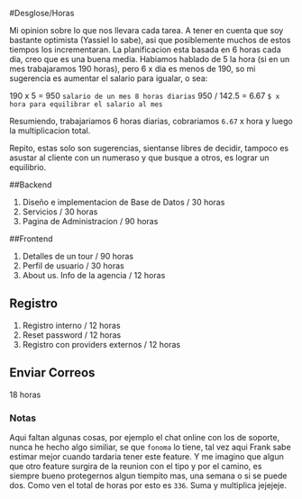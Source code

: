 #Desglose/Horas

Mi opinion sobre lo que nos llevara cada tarea. A tener en cuenta que soy bastante optimista (Yassiel lo sabe), asi que posiblemente muchos de estos tiempos los incrementaran. La planificacion esta basada en 6 horas cada dia, creo que es una buena media. Habiamos hablado de 5 la hora (si en un mes trabajaramos 190 horas), pero 6 x dia es menos de 190, so mi sugerencia es aumentar el salario para igualar, o sea:

190 x 5 = 950 `salario de un mes 8 horas diarias`
950 / 142.5 = 6.67 `$ x hora para equilibrar el salario al mes`

Resumiendo, trabajariamos 6 horas diarias, cobrariamos `6.67` x hora y luego la multiplicacion total.

Repito, estas solo son sugerencias, sientanse libres de decidir, tampoco es asustar al cliente con un numeraso y que busque a otros, es lograr un equilibrio.

##Backend

1. Diseño e implementacion de Base de Datos / 30 horas
2. Servicios / 30 horas
3. Pagina de Administracion / 90 horas

##Frontend

1. Detalles de un tour / 90 horas
2. Perfil de usuario / 30 horas
3. About us. Info de la agencia / 12 horas

## Registro

1. Registro interno / 12 horas
2. Reset password / 12 horas
3. Registro con providers externos / 12 horas

## Enviar Correos

18 horas

### Notas

Aqui faltan algunas cosas, por ejemplo el chat online con los de soporte, nunca he hecho algo similiar, se que `fonoma` lo tiene, tal vez aqui Frank sabe estimar mejor cuando tardaria tener este feature. Y me imagino que algun que otro feature surgira de la reunion con el tipo y por el camino, es siempre bueno protegernos algun tiempito mas, una semana o si se puede dos. Como ven el total de horas por esto es `336`. Suma y multiplica jejejeje.
